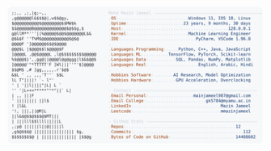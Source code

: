 <picture>
  <source srcset="https://raw.githubusercontent.com/mmazinjameel/mmazinjameel/main/dark_mode.svg?v=1756966516" media="(prefers-color-scheme: dark)">
  <img src="https://raw.githubusercontent.com/mmazinjameel/mmazinjameel/main/light_mode.svg?v=1756966516">
</picture>
